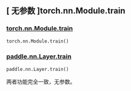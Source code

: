 ## [ 无参数 ]torch.nn.Module.train

### [torch.nn.Module.train](https://pytorch.org/docs/stable/generated/torch.nn.Module.html#torch.nn.Module.train)

```python
torch.nn.Module.train()
```

### [paddle.nn.Layer.train](https://www.paddlepaddle.org.cn/documentation/docs/zh/api/paddle/nn/Layer_cn.html#train)

```python
paddle.nn.Layer.train()
```

两者功能完全一致，无参数。
